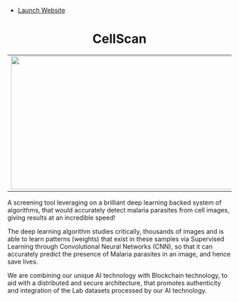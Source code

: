 - [Launch Website](https://hackwithio22-cellscan-production.up.railway.app/)

<h1><center><strong>CellScan</strong></center></h1>  

|||
|:--|:--|
|<img height=300 width=500 src="https://www.thecitizen.co.tz/resource/image/2692740/landscape_ratio16x9/1160/652/b4046770a3577a00b66fd99687e4d0e4/IX/pic-malaria.jpg"/>|<img height=300 width=500 src="https://media.sciencephoto.com/image/f0277662/800wm/F0277662-Protozoan_Plasmodium_falciparum_in_the_stage_of_ring_form_tr.jpg"/>|  
  
A screening tool leveraging on a brilliant deep learning backed system of algorithms, that would accurately detect malaria parasites from cell images, giving results at an incredible speed!  

The deep learning algorithm studies critically, thousands of images and is able to learn patterns (weights) that exist in these samples via Supervised Learning through Convolutional Neural Networks (CNN), so that it can accurately predict the presence of Malaria parasites in an image, and hence save lives.

We are combining our unique AI technology with Blockchain technology, to aid with a distributed and secure architecture, that promotes authenticity and integration of the Lab datasets processed by our AI technology.
